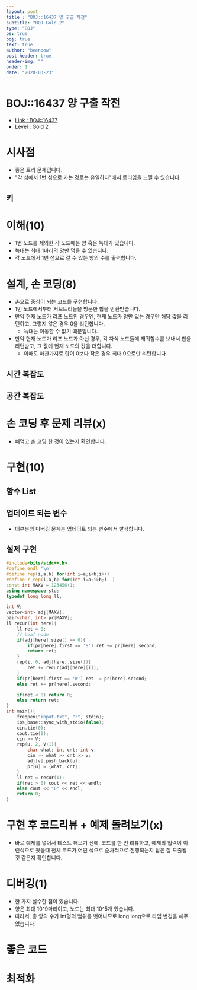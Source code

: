 ```yaml
---
layout: post
title : "BOJ::16437 양 구출 작전"
subtitle: "BOJ Gold 2"
type: "BOJ"
ps: true
boj: true
text: true
author: "beenpow"
post-header: true
header-img: ""
order: 1
date: "2020-03-23"
---
```


# BOJ::16437 양 구출 작전
- [Link : BOJ::16437](https://www.acmicpc.net/problem/16437)
- Level : Gold 2

# 시사점
- 좋은 트리 문제입니다.
- "각 섬에서 1번 섬으로 가는 경로는 유일하다"에서 트리임을 느낄 수 있습니다.

## 키

# 이해(10)
- 1번 노드를 제외한 각 노드에는 양 혹은 늑대가 있습니다.
- 늑대는 최대 1마리의 양만 먹을 수 있습니다.
- 각 노드에서 1번 섬으로 갈 수 있는 양의 수를 출력합니다.

# 설계, 손 코딩(8)
- 손으로 중심이 되는 코드를 구현합니다.
- 1번 노드에서부터 서브트리들을 방문한 합을 반환받습니다.
- 만약 현재 노드가 리프 노드인 경우엔, 현재 노드가 양만 있는 경우만 해당 값을 리턴하고, 그렇지 않은
  경우 0을 리턴합니다.
  - 늑대는 이동할 수 없기 떄문입니다.
- 만약 현재 노드가 리프 노드가 아닌 경우, 각 자식 노드들에 재귀함수를 보내서 합을 리턴받고, 그 값에
  현재 노드의 값을 더합니다.
  - 이때도 마찬가지로 합이 0보다 작은 경우 최대 0으로만 리턴합니다.

## 시간 복잡도

## 공간 복잡도

# 손 코딩 후 문제 리뷰(x)
- 빼먹고 손 코딩 한 것이 있는지 확인합니다.

# 구현(10)

## 함수 List 

## 업데이트 되는 변수
- 대부분의 디버깅 문제는 업데이트 되는 변수에서 발생합니다.

## 실제 구현 

```cpp
#include<bits/stdc++.h>
#define endl '\n'
#define rep(i,a,b) for(int i=a;i<b;i++)
#define r_rep(i,a,b) for(int i=a;i>b;i--)
const int MAXV = 123456+1;
using namespace std;
typedef long long ll;

int V;
vector<int> adj[MAXV];
pair<char, int> pr[MAXV];
ll recur(int here){
    ll ret = 0;
    // Leaf node
    if(adj[here].size() == 0){
        if(pr[here].first == 'S') ret += pr[here].second;
        return ret;
    }
    rep(i, 0, adj[here].size()){
        ret += recur(adj[here][i]);
    }
    if(pr[here].first == 'W') ret -= pr[here].second;
    else ret += pr[here].second;

    if(ret < 0) return 0;
    else return ret;
}
int main(){
    freopen("input.txt", "r", stdin);
    ios_base::sync_with_stdio(false);
    cin.tie(0);
    cout.tie(0);
    cin >> V;
    rep(u, 2, V+1){
        char what; int cnt; int v;
        cin >> what >> cnt >> v;
        adj[v].push_back(u);
        pr[u] = {what, cnt};
    }
    ll ret = recur(1);
    if(ret > 0) cout << ret << endl;
    else cout << "0" << endl;
    return 0;
}
```


# 구현 후 코드리뷰 + 예제 돌려보기(x)
- 바로 예제를 넣어서 테스트 해보기 전에, 코드를 한 번 리뷰하고, 예제의 입력이 이런식으로 왔을때
  전체 코드가 어떤 식으로 순차적으로 진행되는지 답은 잘 도출될 것 같은지 확인합니다.

# 디버깅(1)
- 한 가지 실수한 점이 있습니다.
- 양은 최대 10^9마리이고, 노드는 최대 10^5개 있습니다.
- 따라서, 총 양의 수가 int형의 범위를 벗어나므로 long long으로 타입 변경을 해주었습니다.

# 좋은 코드

# 최적화
